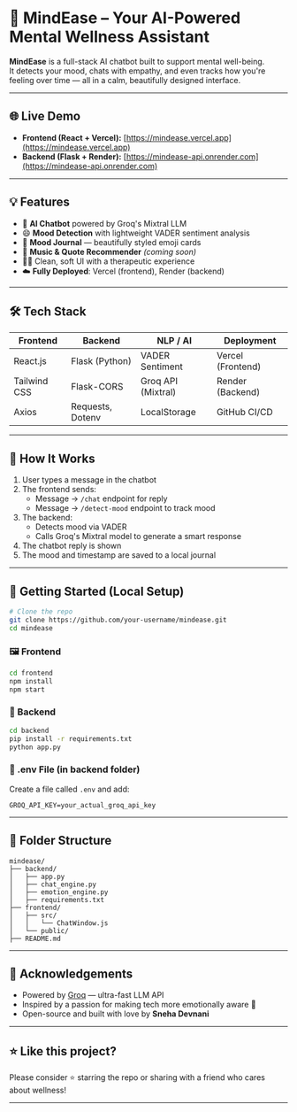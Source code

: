 
# 💬 MindEase – Your AI-Powered Mental Wellness Assistant

**MindEase** is a full-stack AI chatbot built to support mental well-being.  
It detects your mood, chats with empathy, and even tracks how you're feeling over time — all in a calm, beautifully designed interface.

---

## 🌐 Live Demo

- **Frontend (React + Vercel):** [https://mindease.vercel.app](https://mindease.vercel.app)
- **Backend (Flask + Render):** [https://mindease-api.onrender.com](https://mindease-api.onrender.com)

---

## 💡 Features

- 🧠 **AI Chatbot** powered by Groq's Mixtral LLM  
- 😄 **Mood Detection** with lightweight VADER sentiment analysis  
- 📒 **Mood Journal** — beautifully styled emoji cards  
- 🎵 **Music & Quote Recommender** *(coming soon)*  
- 🧘‍♀️ Clean, soft UI with a therapeutic experience  
- ☁️ **Fully Deployed**: Vercel (frontend), Render (backend)

---

## 🛠 Tech Stack

| Frontend        | Backend           | NLP / AI         | Deployment         |
|-----------------|-------------------|------------------|--------------------|
| React.js        | Flask (Python)    | VADER Sentiment  | Vercel (Frontend)  |
| Tailwind CSS    | Flask-CORS        | Groq API (Mixtral) | Render (Backend)  |
| Axios           | Requests, Dotenv  | LocalStorage      | GitHub CI/CD       |

---

## 🧠 How It Works

1. User types a message in the chatbot
2. The frontend sends:
   - Message → `/chat` endpoint for reply
   - Message → `/detect-mood` endpoint to track mood
3. The backend:
   - Detects mood via VADER
   - Calls Groq's Mixtral model to generate a smart response
4. The chatbot reply is shown
5. The mood and timestamp are saved to a local journal

---

## 🚀 Getting Started (Local Setup)

```bash
# Clone the repo
git clone https://github.com/your-username/mindease.git
cd mindease
```

### 🖼 Frontend

```bash
cd frontend
npm install
npm start
```

### 🧠 Backend

```bash
cd backend
pip install -r requirements.txt
python app.py
```

### 🔐 .env File (in backend folder)

Create a file called `.env` and add:

```env
GROQ_API_KEY=your_actual_groq_api_key
```

---

## 📁 Folder Structure

```
mindease/
├── backend/
│   ├── app.py
│   ├── chat_engine.py
│   ├── emotion_engine.py
│   ├── requirements.txt
├── frontend/
│   ├── src/
│   │   └── ChatWindow.js
│   └── public/
├── README.md
```

---

## 🙌 Acknowledgements

- Powered by [Groq](https://groq.com/) — ultra-fast LLM API
- Inspired by a passion for making tech more emotionally aware 💜
- Open-source and built with love by 
**Sneha Devnani**

---

## ⭐ Like this project?

Please consider ⭐ starring the repo or sharing with a friend who cares about wellness!

---
